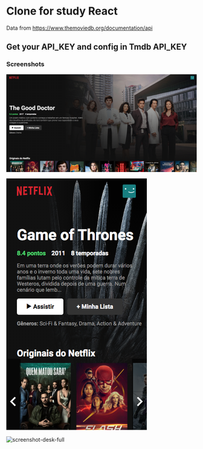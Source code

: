 # Clone for study React

Data from https://www.themoviedb.org/documentation/api

## Get your API_KEY and config in Tmdb API_KEY

### Screenshots

![screenshot-desk](https://github.com/woodmutran/cloneflix/blob/main/screenshots/screenshot-1.png?raw=true)

![screenshot-mobile](https://github.com/woodmutran/cloneflix/blob/main/screenshots/screenshot-2.png?raw=true)

![screenshot-desk-full](https://github.com/woodmutran/cloneflix/blob/main/screenshots/screenshot-3.png?raw=true)
